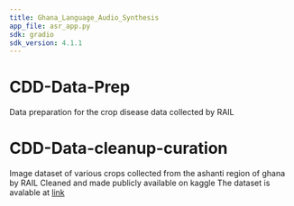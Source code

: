 ```yaml
---
title: Ghana_Language_Audio_Synthesis
app_file: asr_app.py
sdk: gradio
sdk_version: 4.1.1
---
```

# CDD-Data-Prep
Data preparation for the crop disease data collected by RAIL

# CDD-Data-cleanup-curation
Image dataset of various crops collected from the ashanti region of ghana by RAIL Cleaned and made publicly available on kaggle
The dataset is avalable at [link](https://www.kaggle.com/datasets/responsibleailab/crop-disease-ghana)
